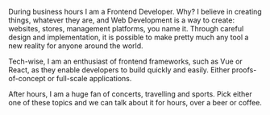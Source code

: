 During business hours I am a Frontend Developer. Why? I believe in creating things, whatever they are, and Web Development is a way to create: websites, stores, management platforms, you name it. Through careful design and implementation, it is possible to make pretty much any tool a new reality for anyone around the world.

Tech-wise, I am an enthusiast of frontend frameworks, such as Vue or React, as they enable developers to build quickly and easily. Either proofs-of-concept or full-scale applications.

After hours, I am a huge fan of concerts, travelling and sports. Pick either one of these topics and we can talk about it for hours, over a beer or coffee.
